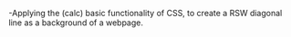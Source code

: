 -Applying the (calc) basic functionality of CSS, to create a RSW diagonal line as a background of a webpage.
